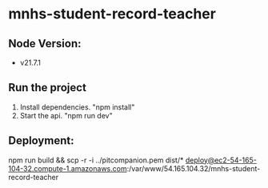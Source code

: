 # mnhs-student-record-teacher

## Node Version:
- v21.7.1

## Run the project
1. Install dependencies. "npm install"
2. Start the api. "npm run dev"

## Deployment:
npm run build && scp -r -i ../pitcompanion.pem dist/* deploy@ec2-54-165-104-32.compute-1.amazonaws.com:/var/www/54.165.104.32/mnhs-student-record-teacher